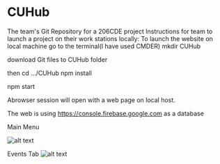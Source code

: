 # CUHub
The team's Git Repository for a 206CDE project
Instructions for team to launch a project on their work stations locally:
To launch the website on local machine go to the terminal(I have used CMDER)
mkdir CUHub

download Git files to CUHub folder

then cd .../CUHub
npm install

npm start

Abrowser session will open with a web page on local host.

The web is using https://console.firebase.google.com as a database


Main Menu

![alt text](https://github.coventry.ac.uk/navickar/CUHub/blob/master/ss2.PNG)


Events Tab
![alt text](https://github.coventry.ac.uk/navickar/CUHub/blob/master/ss1.PNG)
